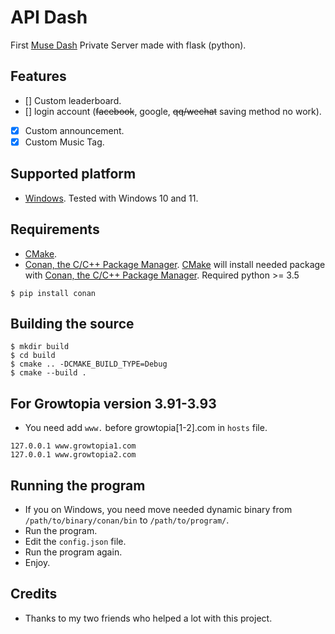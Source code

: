 # API Dash

First [Muse Dash](https://store.steampowered.com/app/774171/Muse_Dash/) Private Server made with flask (python).

## Features
- [] Custom leaderboard.
- [] login account (~~facebook~~, google, ~~qq/wechat~~ saving method no work).
- [x] Custom announcement.
- [x] Custom Music Tag.

## Supported platform
- [Windows](https://www.microsoft.com/en-us/windows). Tested with Windows 10 and 11.

## Requirements
- [CMake](https://cmake.org/).
- [Conan, the C/C++ Package Manager](https://conan.io). [CMake](https://cmake.org/) will install needed package with [Conan, the C/C++ Package Manager](https://conan.io/).
Required python >= 3.5
```shell
$ pip install conan
```

## Building the source
```shell
$ mkdir build
$ cd build
$ cmake .. -DCMAKE_BUILD_TYPE=Debug
$ cmake --build .
```

## For Growtopia version 3.91-3.93
- You need add `www.` before growtopia[1-2].com in `hosts` file.
```text
127.0.0.1 www.growtopia1.com
127.0.0.1 www.growtopia2.com
```

## Running the program
- If you on Windows, you need move needed dynamic binary from `/path/to/binary/conan/bin` to `/path/to/program/`.
- Run the program.
- Edit the `config.json` file.
- Run the program again.
- Enjoy.

## Credits
- Thanks to my two friends who helped a lot with this project.
